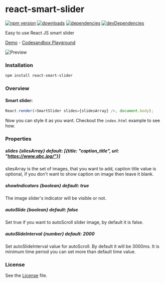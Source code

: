 # react-smart-slider

[![npm version](https://img.shields.io/npm/v/react-smart-slider.svg)](https://www.npmjs.com/package/react-smart-slider)
[![downloads](https://img.shields.io/npm/dt/react-smart-slider.svg)](https://www.npmjs.com/package/react-smart-slider)
[![dependencies](https://david-dm.org/therkverma/react-smart-slider.svg)](https://david-dm.org/therkverma/react-smart-slider)
[![devDependencies](https://david-dm.org/therkverma/react-smart-slider/dev-status.svg)](https://david-dm.org/therkverma/react-smart-slider?type=dev)


Easy to use React JS smart slider

[Demo](https://github.com/therkverma/react-smart-slider/) - [Codesandbox Playground](https://codesandbox.io/s/jpo4ypo9wv)

![Preview](https://res.cloudinary.com/therkverma-github-io/image/upload/fl_animated/v1547231907/react-smart-slider.png)

### Installation

```sh
npm install react-smart-slider
```

### Overview

#### Smart slider:

```javascript
React.render(<SmartSlider slides={slidesArray} />, document.body);
```

Now you can style it as you want. Checkout the `index.html` example to see how.

### Properties

##### slides {sliesArray} default: [{title: "caption_title", url: "https://www.abc.jpg/"}]

sliesArray is the set of images, that you want to add, caption title value is optional, if you don't want to show caption on image then leave it blank.

##### showIndicators {boolean} default: true

The image slider's indicator will be visible or not.

##### autoSlide {boolean} default: false

Set true if you want to autoScroll slider image, by default it is false.

##### autoSlideInterval {number} default: 2000

Set autoSlideInterval value for autoScroll. By default it will be 3000ms. It is minimum time period you can set more than default time value.


### License

See the [License](LICENSE) file.
